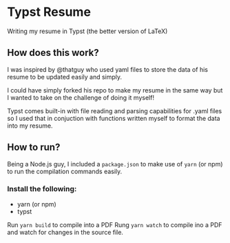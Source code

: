# Typst Resume
Writing my resume in Typst (the better version of LaTeX)

## How does this work? 
I was inspired by @thatguy who used yaml files to store the data of his resume to be updated easily and simply. 

I could have simply forked his repo to make my resume in the same way but I wanted to take on the challenge of doing it myself!

Typst comes built-in with file reading and parsing capabilities for .yaml files so I used that in conjuction with functions written myself to format the data into my resume. 

## How to run?
Being a Node.js guy, I included a `package.json` to make use of `yarn` (or npm) to run the compilation commands easily.

### Install the following:
- yarn (or npm)
- typst

Run `yarn build` to compile into a PDF
Rung `yarn watch` to compile ino a PDF and watch for changes in the source file. 
